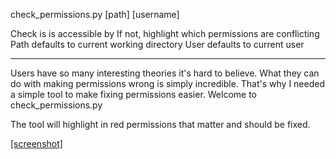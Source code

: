 check_permissions.py [path] [username]

Check is <path> is accessible by <user>
If not, highlight which permissions are conflicting
Path defaults to current working directory
User defaults to current user

---------------------

Users have so many interesting theories it's hard to 
believe. What they can do with making permissions wrong
is simply incredible. That's why I needed a simple tool
to make fixing permissions easier. Welcome to 
check_permissions.py

The tool will highlight in red permissions that matter
and should be fixed. 

[[screenshot]]()
